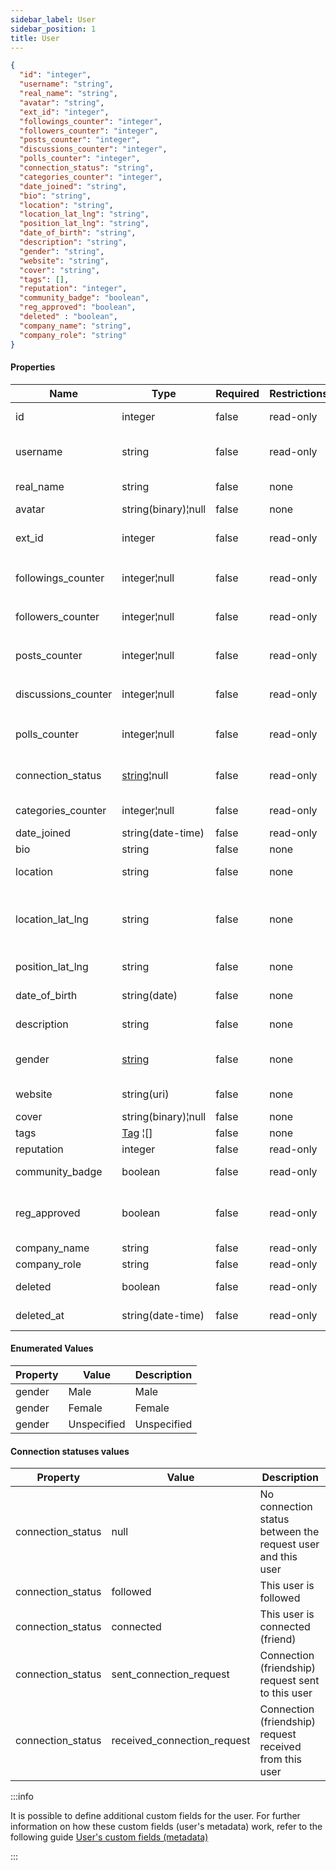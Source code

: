 ```yaml
---
sidebar_label: User
sidebar_position: 1
title: User
---
```


```json
{
  "id": "integer",
  "username": "string",
  "real_name": "string",
  "avatar": "string",
  "ext_id": "integer",
  "followings_counter": "integer",
  "followers_counter": "integer",
  "posts_counter": "integer",
  "discussions_counter": "integer",
  "polls_counter": "integer",
  "connection_status": "string",
  "categories_counter": "integer",
  "date_joined": "string",
  "bio": "string",
  "location": "string",
  "location_lat_lng": "string",
  "position_lat_lng": "string",
  "date_of_birth": "string",
  "description": "string",
  "gender": "string",
  "website": "string",
  "cover": "string",
  "tags": [],
  "reputation": "integer",
  "community_badge": "boolean",
  "reg_approved": "boolean",
  "deleted" : "boolean",
  "company_name": "string",
  "company_role": "string"
}

```

#### Properties

| Name                | Type                                                                         | Required | Restrictions | Description                                                                                                         | Note                                                                                        |
|---------------------|------------------------------------------------------------------------------|----------|--------------|---------------------------------------------------------------------------------------------------------------------|---------------------------------------------------------------------------------------------|
| id                  | integer                                                                      | false    | read-only    | A unique integer value identifying this user                                                                        |
| username            | string                                                                       | false    | read-only    | The username of the user. Max 255 characters. Letters, numbers and -/_ characters                                   |
| real_name           | string                                                                       | false    | none         | Real name. Max 255 characters                                                                                       |
| avatar              | string(binary)¦null                                                          | false    | none         | The user avatar                                                                                                     |
| ext_id              | integer                                                                      | false    | read-only    | The external ID of the user. It is assigned only during signup                                                      |
| followings_counter  | integer¦null                                                                 | false    | read-only    | Number of followings of the user                                                                                    | Only if dynamic preference `configurations.follow_enabled` is `true`                        |
| followers_counter   | integer¦null                                                                 | false    | read-only    | Number of followers of the user                                                                                     | Only if dynamic preference `configurations.follow_enabled` is `true`                        |
| posts_counter       | integer¦null                                                                 | false    | read-only    | Number of posts created by the user                                                                                 | Only if dynamic preference `configurations.post_type_enabled` is `true`                     |
| discussions_counter | integer¦null                                                                 | false    | read-only    | Number of discussions created by the user                                                                           | Only if dynamic preference `configurations.post_type_enabled` is `true`                     |
| polls_counter       | integer¦null                                                                 | false    | read-only    | Number of polls created by the user                                                                                 | Only if dynamic preference `addons.polls_enabled` is `true` or if the user has a staff role |
| connection_status   | [string](/docs/apireference/v2/schemas/user#connection-statuses-values)¦null | false    | read-only    | The connection status between the request user and this user                                                        |                                                                                             |
| categories_counter  | integer¦null                                                                 | false    | read-only    | Number of categories followed by the user                                                                           |
| date_joined         | string(date-time)                                                            | false    | read-only    | Date joined to the community                                                                                        |
| bio                 | string                                                                       | false    | none         | User biography                                                                                                      |
| location            | string                                                                       | false    | none         | User location. Max 100 characters                                                                                   |
| location_lat_lng    | string                                                                       | false    | none         | Location in coordinates. It is populated automatically if "Google Geocoding" integration is active. Format: lat,lng |
| position_lat_lng    | string                                                                       | false    | none         | User current position. Format: lat,lng                                                                              |
| date_of_birth       | string(date)                                                                 | false    | none         | Date of birth. Format: YYYY-MM-DD (ISO 8601)                                                                        |
| description         | string                                                                       | false    | none         | User description. Max 50 characters.                                                                                |
| gender              | [string](/docs/apireference/v2/schemas/user#enumerated-values)               | false    | none         | User gender. Values: Male, Female, Unspecified. Default: Unspecified                                                |
| website             | string(uri)                                                                  | false    | none         | User website. Max 200 characters.                                                                                   |
| cover               | string(binary)¦null                                                          | false    | none         | Cover of the user                                                                                                   |
| tags                | [Tag](/docs/apireference/v2/schemas/tag)  ¦[]                                | false    | none         | User's tag list. List of [Tag](/docs/apireference/v2/schemas/tag)                                                   |
| reputation          | integer                                                                      | false    | read-only    | User reputation                                                                                                     |
| community_badge     | boolean                                                                      | false    | read-only    | Community badge active. Default: False                                                                              |
| reg_approved        | boolean                                                                      | false    | read-only    | Registration approved (false only if users_approval_enabled=true and the user is not approved)                      |                                                                                             |
| company_name        | string                                                                       | false    | read-only    | User company name                                                                                                   |
| company_role        | string                                                                       | false    | read-only    | User company role                                                                                                   |
| deleted             | boolean                                                                      | false    | read-only    | The user account deletion state                                                                                     |
| deleted_at          | string(date-time)                                                            | false    | read-only    | The user account deletion datetime                                                                                  | Only if `deleted` is `true`                                                                 |
#### Enumerated Values

| Property          | Value                       | Description                                                 |
|-------------------|-----------------------------|-------------------------------------------------------------|
| gender            | Male                        | Male                                                        |
| gender            | Female                      | Female                                                      |
| gender            | Unspecified                 | Unspecified                                                 |

#### Connection statuses values

| Property          | Value                       | Description                                                 |
|-------------------|-----------------------------|-------------------------------------------------------------|
| connection_status | null                        | No connection status between the request user and this user |
| connection_status | followed                    | This user is followed                                       |
| connection_status | connected                   | This user is connected (friend)                             |
| connection_status | sent_connection_request     | Connection (friendship) request sent to this user           |
| connection_status | received_connection_request | Connection (friendship) request received from this user     |

:::info

It is possible to define additional custom fields for the user.
For further information on how these custom fields (user's metadata) work, refer to the following
guide
[User's custom fields (metadata)](/docs/apireference/v2/usermetadata/)

:::